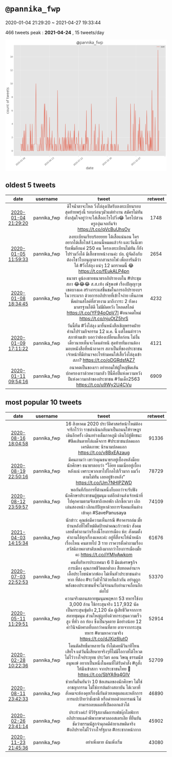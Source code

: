 # `@pannika_fwp`

2020-01-04 21:29:20 ~ 2021-04-27 19:33:44

466 tweets
peak : __2021-04-24__ , 15 tweets/day

![count](https://raw.githubusercontent.com/nozomiyamada/twitter_analysis/main/graphs/@tweets/pannika_fwp_count.png)

## oldest 5 tweets

|date|username|tweet|retweet|
|:-:|:-:|:-:|:-:|
|[2020-01-04 21:29:20](https://twitter.com/Pannika_FWP/status/1213467453365223424)|pannika_fwp|ดีใจน้ำตาจะไหล วิ่งไล่ลุงเปิดรับลงทะเบียนรอบสุดท้ายพรุ่งนี้ รอบก่อนๆมัวแต่ทำงาน สมัครไม่ทัน ยังกลุ้มใจอยู่ว่าจะใส่เสื้ออะไรไปวิ่ง😂 ใครไปสวนครูองุ่นเจอกันจ้า  https://t.co/qVcBuUhsOy|1748|
|[2020-01-05 11:59:33](https://twitter.com/Pannika_FWP/status/1213686451864387584)|pannika_fwp|ลงทะเบียนเรียบร้อยยยย ได้เสื้อแน่นอน ใครอยากได้เสื้อไซส์ Lตอนนี้หมดแล้วจ้า และวันนี้เขารับเพิ่มอีกแค่ 250 คน ใครลงทะเบียนไม่ทัน ก็ยังไปร่วมวิ่งได้ มีเสื้อขายหน้างานค่ะ  ปล. ผู้จัดถึงกับต้องโชว์ใบอนุญาตจากสวนรถไฟ เพื่อการันตีว่าได้ #วิ่งไล่ลุง แน่ๆ 12 มกราคมนี้ 😂  https://t.co/fEukALP4pn|2654|
|[2020-01-08 18:34:45](https://twitter.com/Pannika_FWP/status/1214873070613090304)|pannika_fwp|ธนาธร ดูน้องชายธนาธรอภิปรายงบใน #ประชุมสภา 😂😂😂  ส.ส.เท้ง ณัฐพงษ์ เรืองปัญญาวุธ เขตบางแค สร้างกระแสชื่นชมในการอภิปรายงบฯในวาระแรก ด้วยการอภิปรายที่เข้าใจง่าย เห็นภาพชัดผ่านสไลด์ที่สวยงาม มาถึงวาระ 2 ยังคงมาตรฐานได้ดี ไม่มีผิดหวัง โหลดสไลด์  https://t.co/YF94oOpV7l  #อนาคตใหม่  https://t.co/njuOtZ5hrS|4232|
|[2020-01-09 17:11:22](https://twitter.com/Pannika_FWP/status/1215214471032913920)|pannika_fwp|วันนี้ทีม #วิ่งไล่ลุง มายื่นหนังสือเชิญพรรคฝ่ายค้านไปร่วมกิจกรรม 12 ม.ค. นี้ แต่โดนตำรวจสภาห้ามเข้า บอกว่าต้องเปลี่ยนเสื้อก่อน ไม่งั้นเดี๋ยวนายเห็นจะโดนตำหนิ สุดท้ายทีมงานต้องมอบหนังสือที่หน้าอาคาร สภาเป็นที่ของประชาชน เจ้าหน้าที่มีอำนาจอะไรห้ามคนใส่เสื้อวิ่งไล่ลุงเข้าสภา?  https://t.co/oDGRdsfAZ7|4121|
|[2020-01-11 09:54:16](https://twitter.com/Pannika_FWP/status/1215829249208156160)|pannika_fwp|อนาคตเป็นของเรา อย่ายอมให้ผู้ใหญ่ขีดเส้นปกครองเราด้วยความกลัว ปีนี้คือปีแห่งความหวัง ปีแห่งความกล้าของประชาชน #วันเด็ก2563  https://t.co/u9Wy2U4CVu|6909|

## most popular 10 tweets

|date|username|tweet|retweet|
|:-:|:-:|:-:|:-:|
|[2020-08-16 18:04:58](https://twitter.com/Pannika_FWP/status/1294953293412626433)|pannika_fwp|16 สิงหาคม 2020 ประวัติศาสตร์หน้าใหม่ต้องจารึกไว้ว่า ราชดำเนินกลับมาเป็นถนนให้ราษฎรเดินอีกครั้ง  เดินอย่างเต็มภาคภูมิ   เดินไปสู่ชัยชนะ   #ขีดเส้นตายไล่เผด็จการ #ประชาชนปลดแอก   เครดิตภาพ: นิรนามปลดแอก  https://t.co/v8BxEAzaug|91336|
|[2020-08-19 22:50:16](https://twitter.com/Pannika_FWP/status/1296112253763072000)|pannika_fwp|มีคนถามว่า เขาว่าคุณธนาธรอยู่เบื้องหลังม็อบนักศึกษา  ธนาธรตอบว่า “โอ๊ยย ผมเนี่ยอยู่เบื้องหลังแน่ เพราะพวกเขาไปไกลไปเร็วมาก ผมวิ่งตามไม่ทัน เลยอยู่ข้างหลัง”  https://t.co/Um7NHIPZWD|78729|
|[2020-08-12 23:59:57](https://twitter.com/Pannika_FWP/status/1293593075231551489)|pannika_fwp|พอกันทีกับการที่ด้านหนึ่งก็บอกว่าจะรับฟังนักศึกษาประชาชนผู้ชุมนุม แต่อีกด้านส่งเจ้าหน้าที่ไปคุกคามตามจับเขาถึงหอพัก เลิกซื้อเวลา เลิกเล่นสองหน้า เลิกแก้ปัญหาด้วยการจับคนเห็นต่างเข้าคุก  #SavePanusaya|74109|
|[2021-04-03 14:15:34](https://twitter.com/Pannika_FWP/status/1378244770313609217)|pannika_fwp|นักข่าว: คุณช่อมีความเห็นกรณี #อาคารถล่ม มั้ย บ้านหลังที่ไฟไหม้ติดป้ายด่าคณะก้าวหน้า สังคมเลยตั้งคำถามว่าเรื่องนี้โยงการเมือง  ช่อ: สังคมตั้งคำถามได้ทุกเรื่องแหละค่ะ อยู่ที่สื่อจะให้น้ำหนักเรื่องไหน คนตายไป 3 ราย เราควรตั้งคำถามเรื่องสวัสดิภาพอาสาดับเพลิงมากกว่าโยงการเมืองมั้ยคะ  https://t.co/iYMIyAwkom|61676|
|[2020-07-03 22:52:53](https://twitter.com/Pannika_FWP/status/1279080682514378753)|pannika_fwp|คนที่บริหารประเทศมา 6 ปี มีแต่เศรษฐกิจ การเมือง คุณภาพชีวิตตกต่ำลง สืบทอดอำนาจ เอื้อประโยชน์พวกพ้อง ไม่เห็นหัวประชาชนต่างหาก ที่ต้อง #ระวังตัวไว้ด้วยก็แล้วกัน อย่าดูถูกพลังของประชาชนที่จะไม่จำนนกับอำนาจเถื่อนอีกต่อไป|53370|
|[2020-05-11 11:29:51](https://twitter.com/Pannika_FWP/status/1259702236281597953)|pannika_fwp|ความจริงตอนสลายชุมนุมพฤษภา 53  ทหารใช้งบ 3,000 ล้าน ใช้กระสุนจริง 117,932 นัด เป็นกระสุนซุ่มยิง 2,120 นัด  ผู้เสียชีวิตจากการสลายชุมนุม ส่วนใหญ่ถูกยิงด้วยกระสุนความเร็วสูง ที่หัว อก ท้อง ซึ่งเป็นจุดตาย มีอย่างน้อย 12 คำวินิจฉัยศาลที่บอกว่าคนที่ตาย ตายจากกระสุนทหาร #ตามหาความจริง  https://t.co/dJXjz6lutO|52914|
|[2020-02-28 10:22:36](https://twitter.com/Pannika_FWP/status/1233230995022725121)|pannika_fwp|โดนตัดสิทธิ์มาหลายวัน ยังไม่เคยมีวินาทีไหนเสียใจ แต่วันนี้เสียดายจริงๆที่ไม่มีโอกาสได้โหวตไม่ไว้วางใจประยุทธ ประวิตร ดอน วิษณุ ธรรมนัส อนุพงษ์ อยากเป็นหนึ่งในคนที่ได้รับคำสั่ง #กูสั่งให้มึงเข้าสภา จากประชาชนไทย 🙂  https://t.co/SbYA9q4GIV|52709|
|[2020-08-11 23:42:33](https://twitter.com/Pannika_FWP/status/1293226307279495168)|pannika_fwp|ช่วยกันยืนยันว่า 10 ข้อเสนอของนักศึกษา ไม่ใช่อาชญากรรม ไม่ใช่การล้มล้างสถาบัน ได้เวลาที่สังคมจะต้องคุยเรื่องนี้กันด้วยเหตุผลและหลักการ การแปะป้ายว่าชังชาติ หรือด่าทอด้วยอารมณ์ ไม่สามารถลบแผลที่เปิดออกแล้วได้|46890|
|[2020-02-26 23:41:14](https://twitter.com/Pannika_FWP/status/1232707203624308737)|pannika_fwp|ประท้วงค่ะ! ทีวีรัฐสภาตัดการเฟซบุ๊กไลฟ์การอภิปรายแฉคำพิพากษาศาลออสเตรเลีย ที่ยืนยันชัดว่าธรรมนัสูกจำคุกคดีค้ายาเสพติดจริง #อภิปรายไม่ไว้วางใจรัฐบาล #กระชากหน้ากาก|45902|
|[2020-11-23 21:45:36](https://twitter.com/Pannika_FWP/status/1330885212805349376)|pannika_fwp|อย่าเพิ่งตาย ฉันเพิ่งเริ่ม|43080|